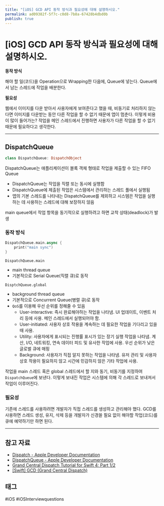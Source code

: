 ```yaml
---
title: "[iOS] GCD API 동작 방식과 필요성에 대해 설명하시오."
permalink: ad09382f-5f7c-c0d8-7b8a-67428b4dbd0b
publish: true
---
```


# \[iOS] GCD API 동작 방식과 필요성에 대해 설명하시오.

**동작 방식**

해야 할 일(코드)을 Operation으로 Wrapping한 다음에, Queue에 넣는다. Queue에서 남는 스레드에 작업을 배분한다.

**필요성**

웹에서 이미지를 다운 받아서 사용자에게 보여준다고 했을 때, 비동기로 처리하지 않는다면 이미지를 다운받는 동안 다른 작업을 할 수 없기 때문에 앱이 멈춘다. 이렇게 비용이 많이 들어가는? 작업을 메인 스레드에서 진행하면 사용자가 다른 작업을 할 수 없기 때문에 필요하다고 생각한다.

---

## DispatchQueue

```swift
class DispatchQueue: DispatchObject
```

DispatchQueue는 애플리케이션이 블록 객체 형태로 작업을 제출할 수 있는 FIFO Queue

- DispatchQueue는 작업을 직렬 또는 동시에 실행함
- DispatchQueue에 제출된 작업은 시스템에서 관리하는 스레드 풀에서 실행됨
- 앱의 기본 스레드를 나타내는 DispatchQueue를 제외하고 시스템은 작업을 실행하는 데 사용하는  스레드에 대해 보장하지 않음

main queue에서 작업 항목을 동기적으로 실행하려고 하면 교착 상태(deadlock)가 발생

### 동작 방식

```swift
DispatchQueue.main.async {
	print("main sync")
}
```

`DispatchQueue.main`

- main thread queue
- 기본적으로 Serial Queue(직렬 큐)로 동작

`DisptchQueue.global`

- background thread queue
- 기본적으로 Concurrent Queue(병렬 큐)로 동작
- `QoS`를 이용해 우선 순위를 정해줄 수 있음
    - User-interactive: 즉시 완료해야하는 작업을 나타냄. UI 업데이트, 이벤트 처리 등에 사용. 메인 스레드에서 실행되어야 함.
    - User-initiated: 사용자 상호 작용을 계속하는 데 필요한 작업을 기다리고 있을 때 사용.
    - Utility: 사용자에게 표시되는 진행률 표시가 있는 장기 실행 작업을 나타냄. 계산, I/O, 네트워킹, 연속 데이터 피드 및 유사한 작업에 사용. 우선 순위가 낮은 글로벌 큐에 매핑
    - Background: 사용자가 직접 알지 못하는 작업을 나타냄. 유저 관리 및 사용자 상호 작용이 필요하지 않고 시간에 민감하지 않은 기타 작업에 사용.

작업을 main 스레드 혹은 global 스레드에서 할 지와 동기, 비동기를 지정하여 `DispatchQueue`에 보낸다. 이렇게 보내진 작업은 시스템에 의해 각 스레드로 보내져서 작업이 이루어진다.

### 필요성

기존에 스레드를 사용하려면 개발자가 직접 스레드를 생성하고 관리해야 했다. GCD를 사용하면 스레드 생성, 유지, 삭제 등을 개발자가 신경쓸 필요 없이 해야할 작업(코드)를 큐에 예약하기만 하면 된다.

---

## 참고 자료
- [Dispatch - Apple Developer Documentation](https://developer.apple.com/documentation/dispatch)
- [DispatchQueue - Apple Developer Documentation](https://developer.apple.com/documentation/dispatch/dispatchqueue)
- [Grand Central Dispatch Tutorial for Swift 4: Part 1/2](https://www.raywenderlich.com/5370-grand-central-dispatch-tutorial-for-swift-4-part-1-2)
- [[Swift] GCD (Grand Central Dispatch)](https://ginjo.tistory.com/16)

## 태그

#iOS #iOSInterviewquestions